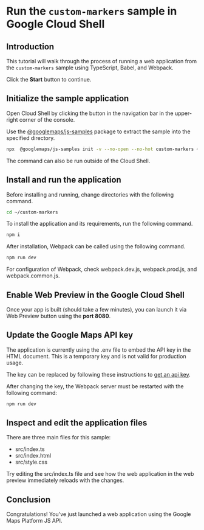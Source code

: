 # Run the `custom-markers` sample in Google Cloud Shell

<walkthrough-tutorial-duration duration="10"/>

## Introduction

This tutorial will walk through the process of running a web application from
the `custom-markers` sample using TypeScript, Babel, and Webpack.

Click the **Start** button to continue.

## Initialize the sample application

Open Cloud Shell by clicking the
<walkthrough-cloud-shell-icon></walkthrough-cloud-shell-icon> button in the
navigation bar in the upper-right corner of the console.

Use the [@googlemaps/js-samples](https://www.npmjs.com/package/@googlemaps/js-samples) package to 
extract the sample into the specified directory.

```bash
npx  @googlemaps/js-samples init -v --no-open --no-hot custom-markers ~/custom-markers
```

The command can also be run outside of the Cloud Shell.

## Install and run the application

Before installing and running, change directories with the following command.

```bash
cd ~/custom-markers
```

To install the application and its requirements, run the following command.

```bash
npm i
```

After installation, Webpack can be called using the following command.

```bash
npm run dev
```

For configuration of Webpack, check
<walkthrough-editor-open-file filePath="custom-markers/webpack.dev.js">webpack.dev.js</walkthrough-editor-open-file>,
<walkthrough-editor-open-file filePath="custom-markers/webpack.prod.js">webpack.prod.js</walkthrough-editor-open-file>,
and
<walkthrough-editor-open-file filePath="custom-markers/webpack.common.js">webpack.common.js</walkthrough-editor-open-file>.

## Enable Web Preview in the Google Cloud Shell

Once your app is built (should take a few minutes), you can launch it via
<walkthrough-spotlight-pointer target="cloudshell" spotlightId="devshell-web-preview-button">Web
Preview button</walkthrough-spotlight-pointer> using the **port 8080**.

## Update the Google Maps API key

The application is currently using the
<walkthrough-editor-open-file filePath="custom-markers/.env">.env</walkthrough-editor-open-file>
file to embed the API key in the HTML document. This is a temporary key and is
not valid for production usage.

The key can be replaced by following these instructions to
[get an api key](https://developers.google.com/maps/documentation/javascript/get-api-key).

After changing the key, the Webpack server must be restarted with the following
command:

```bash
npm run dev
```

## Inspect and edit the application files

There are three main files for this sample:

*   <walkthrough-editor-open-file filePath="custom-markers/src/index.ts">src/index.ts</walkthrough-editor-open-file>
*   <walkthrough-editor-open-file filePath="custom-markers/src/index.html">src/index.html</walkthrough-editor-open-file>
*   <walkthrough-editor-open-file filePath="custom-markers/src/style.css">src/style.css</walkthrough-editor-open-file>

Try editing the <walkthrough-editor-open-file filePath="custom-markers/src/index.ts">src/index.ts</walkthrough-editor-open-file> file and see how the web application in the web preview immediately reloads with the changes.

## Conclusion

<walkthrough-conclusion-trophy></walkthrough-conclusion-trophy>

Congratulations! You've just launched a web application using the Google Maps
Platform JS API.
